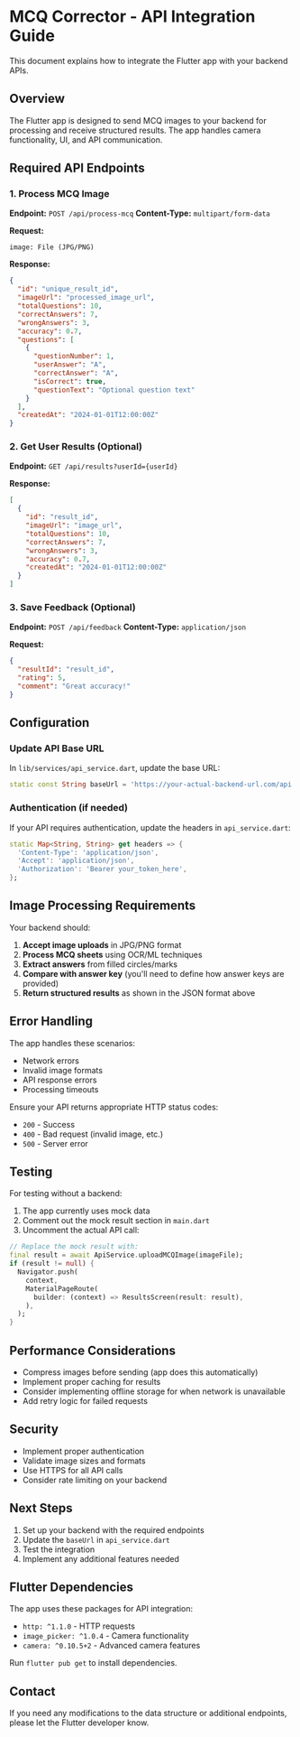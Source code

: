 # MCQ Corrector - API Integration Guide

This document explains how to integrate the Flutter app with your backend APIs.

## Overview

The Flutter app is designed to send MCQ images to your backend for processing and receive structured results. The app handles camera functionality, UI, and API communication.

## Required API Endpoints

### 1. Process MCQ Image
**Endpoint:** `POST /api/process-mcq`
**Content-Type:** `multipart/form-data`

**Request:**
```
image: File (JPG/PNG)
```

**Response:**
```json
{
  "id": "unique_result_id",
  "imageUrl": "processed_image_url",
  "totalQuestions": 10,
  "correctAnswers": 7,
  "wrongAnswers": 3,
  "accuracy": 0.7,
  "questions": [
    {
      "questionNumber": 1,
      "userAnswer": "A",
      "correctAnswer": "A",
      "isCorrect": true,
      "questionText": "Optional question text"
    }
  ],
  "createdAt": "2024-01-01T12:00:00Z"
}
```

### 2. Get User Results (Optional)
**Endpoint:** `GET /api/results?userId={userId}`

**Response:**
```json
[
  {
    "id": "result_id",
    "imageUrl": "image_url",
    "totalQuestions": 10,
    "correctAnswers": 7,
    "wrongAnswers": 3,
    "accuracy": 0.7,
    "createdAt": "2024-01-01T12:00:00Z"
  }
]
```

### 3. Save Feedback (Optional)
**Endpoint:** `POST /api/feedback`
**Content-Type:** `application/json`

**Request:**
```json
{
  "resultId": "result_id",
  "rating": 5,
  "comment": "Great accuracy!"
}
```

## Configuration

### Update API Base URL
In `lib/services/api_service.dart`, update the base URL:

```dart
static const String baseUrl = 'https://your-actual-backend-url.com/api';
```

### Authentication (if needed)
If your API requires authentication, update the headers in `api_service.dart`:

```dart
static Map<String, String> get headers => {
  'Content-Type': 'application/json',
  'Accept': 'application/json',
  'Authorization': 'Bearer your_token_here',
};
```

## Image Processing Requirements

Your backend should:

1. **Accept image uploads** in JPG/PNG format
2. **Process MCQ sheets** using OCR/ML techniques
3. **Extract answers** from filled circles/marks
4. **Compare with answer key** (you'll need to define how answer keys are provided)
5. **Return structured results** as shown in the JSON format above

## Error Handling

The app handles these scenarios:
- Network errors
- Invalid image formats
- API response errors
- Processing timeouts

Ensure your API returns appropriate HTTP status codes:
- `200` - Success
- `400` - Bad request (invalid image, etc.)
- `500` - Server error

## Testing

For testing without a backend:
1. The app currently uses mock data
2. Comment out the mock result section in `main.dart`
3. Uncomment the actual API call:

```dart
// Replace the mock result with:
final result = await ApiService.uploadMCQImage(imageFile);
if (result != null) {
  Navigator.push(
    context,
    MaterialPageRoute(
      builder: (context) => ResultsScreen(result: result),
    ),
  );
}
```

## Performance Considerations

- Compress images before sending (app does this automatically)
- Implement proper caching for results
- Consider implementing offline storage for when network is unavailable
- Add retry logic for failed requests

## Security

- Implement proper authentication
- Validate image sizes and formats
- Use HTTPS for all API calls
- Consider rate limiting on your backend

## Next Steps

1. Set up your backend with the required endpoints
2. Update the `baseUrl` in `api_service.dart`
3. Test the integration
4. Implement any additional features needed

## Flutter Dependencies

The app uses these packages for API integration:
- `http: ^1.1.0` - HTTP requests
- `image_picker: ^1.0.4` - Camera functionality
- `camera: ^0.10.5+2` - Advanced camera features

Run `flutter pub get` to install dependencies.

## Contact

If you need any modifications to the data structure or additional endpoints, please let the Flutter developer know. 